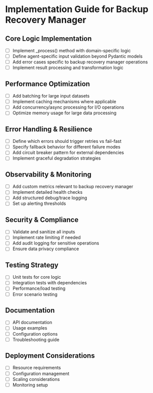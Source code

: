 # Implementation Guide for Backup Recovery Manager

## Core Logic Implementation
- [ ] Implement _process() method with domain-specific logic
- [ ] Define agent-specific input validation beyond Pydantic models
- [ ] Add error cases specific to backup recovery manager operations
- [ ] Implement result processing and transformation logic

## Performance Optimization
- [ ] Add batching for large input datasets
- [ ] Implement caching mechanisms where applicable
- [ ] Add concurrency/async processing for I/O operations
- [ ] Optimize memory usage for large data processing

## Error Handling & Resilience
- [ ] Define which errors should trigger retries vs fail-fast
- [ ] Specify fallback behavior for different failure modes
- [ ] Add circuit breaker pattern for external dependencies
- [ ] Implement graceful degradation strategies

## Observability & Monitoring
- [ ] Add custom metrics relevant to backup recovery manager
- [ ] Implement detailed health checks
- [ ] Add structured debug/trace logging
- [ ] Set up alerting thresholds

## Security & Compliance
- [ ] Validate and sanitize all inputs
- [ ] Implement rate limiting if needed
- [ ] Add audit logging for sensitive operations
- [ ] Ensure data privacy compliance

## Testing Strategy
- [ ] Unit tests for core logic
- [ ] Integration tests with dependencies
- [ ] Performance/load testing
- [ ] Error scenario testing

## Documentation
- [ ] API documentation
- [ ] Usage examples
- [ ] Configuration options
- [ ] Troubleshooting guide

## Deployment Considerations
- [ ] Resource requirements
- [ ] Configuration management
- [ ] Scaling considerations
- [ ] Monitoring setup

